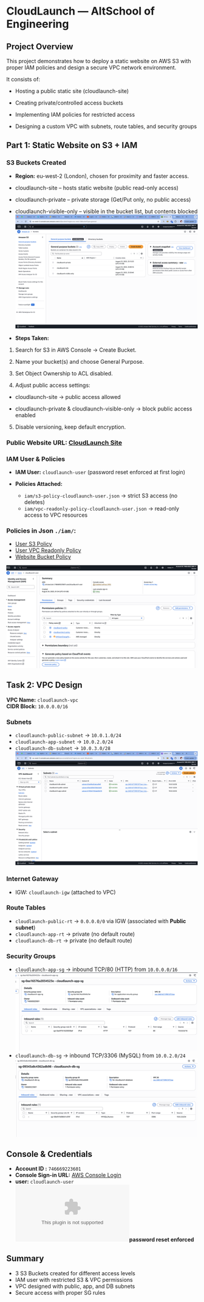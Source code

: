 # CloudLaunch — AltSchool of Engineering 

## Project Overview
This project demonstrates how to deploy a static website on AWS S3 with proper IAM policies and design a secure VPC network environment.

It consists of:

- Hosting a public static site (cloudlaunch-site)

- Creating private/controlled access buckets

- Implementing IAM policies for restricted access

- Designing a custom VPC with subnets, route tables, and security groups

## Part 1: Static Website on S3 + IAM
### S3 Buckets Created
- **Region:** eu-west-2 (London), chosen for proximity and faster access.

- cloudlaunch-site – hosts static website (public read-only access)

- cloudlaunch-private – private storage (Get/Put only, no public access)

- cloudlaunch-visible-only – visible in the bucket list, but contents blocked
![S3 Buckets](./Images/S3%20Buckets%20Created.png)

- **Steps Taken:**

1. Search for S3 in AWS Console → Create Bucket.

2. Name your bucket(s) and choose General Purpose.

3. Set Object Ownership to ACL disabled.

4. Adjust public access settings:

- cloudlaunch-site → public access allowed

- cloudlaunch-private & cloudlaunch-visible-only → block public access enabled

5. Disable versioning, keep default encryption.

### Public Website URL: [CloudLaunch Site](https://cloudlaunch-site.s3.eu-west-2.amazonaws.com/index.html)


### IAM User & Policies

- **IAM User:** `cloudlaunch-user` (password reset enforced at first login)

- **Policies Attached:**
  - `iam/s3-policy-cloudlaunch-user.json` → strict S3 access (no deletes)
  - `iam/vpc-readonly-policy-cloudlaunch-user.json` → read-only access to VPC resources

### Policies in Json `./iam/`:
- [User S3 Policy](./iam/UserS3-Policy.json)
- [User VPC Readonly Policy](./iam/UserVPC-readonly-policy.json)
- [Website Bucket Policy](./site-bucket-policy.json)

![CloudLaunch User and Policy](./Images/User.png)
## Task 2: VPC Design

**VPC Name:** `cloudlaunch-vpc`  
**CIDR Block:** `10.0.0.0/16`

### Subnets
- `cloudlaunch-public-subnet` → `10.0.1.0/24`
- `cloudlaunch-app-subnet` → `10.0.2.0/24`
- `cloudlaunch-db-subnet` → `10.0.3.0/28`
![Subnets](./Images/Subnets.png)

### Internet Gateway
- IGW: `cloudlaunch-igw` (attached to VPC)

### Route Tables
- `cloudlaunch-public-rt` → `0.0.0.0/0` via IGW (associated with **Public subnet**)
- `cloudlaunch-app-rt` → private (no default route)
- `cloudlaunch-db-rt` → private (no default route)

### Security Groups
- `cloudlaunch-app-sg` → inbound TCP/80 (HTTP) from `10.0.0.0/16`
![app sg inbound rule](./Images/Cloudlaunch-app%20sg.png)
- `cloudlaunch-db-sg` → inbound TCP/3306 (MySQL) from `10.0.2.0/24`
![Db sg inbound rule](./Images/Cloudlaunch-db%20sg.png)

## Console & Credentials 
- **Account ID :** `746669223601`
- **Console Sign-in URL:** [AWS Console Login](https://746669223601.signin.aws.amazon.com/console)
- **user:** `cloudlaunch-user`  
![cloudlaunch user credentials](./cloudlaunch-user_credentials.csv)**password reset enforced**

## Summary
- 3 S3 Buckets created for different access levels 
- IAM user with restricted S3 & VPC permissions  
- VPC designed with public, app, and DB subnets  
- Secure access with proper SG rules  
